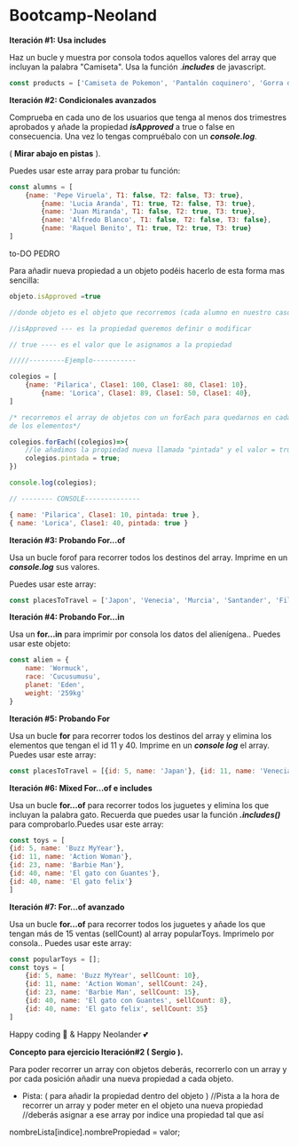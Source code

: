 # Bootcamp-Neoland

**Iteración #1: Usa includes**

Haz un bucle y muestra por consola todos aquellos valores del array que incluyan la palabra "Camiseta". Usa la función .***includes*** de javascript.

```jsx
const products = ['Camiseta de Pokemon', 'Pantalón coquinero', 'Gorra de gansta', 'Camiseta de Basket', 'Cinrurón de Orión', 'AC/DC Camiseta']
```

**Iteración #2: Condicionales avanzados**

Comprueba en cada uno de los usuarios que tenga al menos dos trimestres aprobados y añade la propiedad ***isApproved*** a true o false en consecuencia. Una vez lo tengas compruébalo con un ***console.log***. 

( **Mirar abajo en pistas** ).

Puedes usar este array para probar tu función:

```jsx
const alumns = [
    {name: 'Pepe Viruela', T1: false, T2: false, T3: true}, 
		{name: 'Lucia Aranda', T1: true, T2: false, T3: true},
		{name: 'Juan Miranda', T1: false, T2: true, T3: true},
		{name: 'Alfredo Blanco', T1: false, T2: false, T3: false},
		{name: 'Raquel Benito', T1: true, T2: true, T3: true}
]
```

to-DO PEDRO 

Para añadir nueva propiedad a un objeto podéis hacerlo de esta forma mas sencilla:

```jsx
objeto.isApproved =true

//donde objeto es el objeto que recorremos (cada alumno en nuestro caso)

//isApproved --- es la propiedad queremos definir o modificar 

// true ---- es el valor que le asignamos a la propiedad 

/////---------Ejemplo-----------

colegios = [
    {name: 'Pilarica', Clase1: 100, Clase1: 80, Clase1: 10}, 
		{name: 'Lorica', Clase1: 89, Clase1: 50, Clase1: 40},	
]

/* recorremos el array de objetos con un forEach para quedarnos en cada uno
de los elementos*/

colegios.forEach((colegios)=>{
	//le añadimos la propiedad nueva llamada "pintada" y el valor = true
	colegios.pintada = true;
})

console.log(colegios);

// -------- CONSOLE--------------

{ name: 'Pilarica', Clase1: 10, pintada: true },
{ name: 'Lorica', Clase1: 40, pintada: true }

```

**Iteración #3: Probando For...of**

Usa un bucle forof para recorrer todos los destinos del array. Imprime en un ***console.log*** sus valores.

Puedes usar este array:

```jsx
const placesToTravel = ['Japon', 'Venecia', 'Murcia', 'Santander', 'Filipinas', 'Madagascar']
```

**Iteración #4: Probando For...in**

Usa un **for...in** para imprimir por consola los datos del alienígena.. Puedes usar este objeto:

```jsx
const alien = {
    name: 'Wormuck',
    race: 'Cucusumusu',
    planet: 'Eden',
    weight: '259kg'
}
```

**Iteración #5: Probando For**

Usa un bucle **for** para recorrer todos los destinos del array y elimina los elementos que tengan el id 11 y 40. Imprime en un ***console log*** el array. Puedes usar este array:

```jsx
const placesToTravel = [{id: 5, name: 'Japan'}, {id: 11, name: 'Venecia'}, {id: 23, name: 'Murcia'}, {id: 40, name: 'Santander'}, {id: 44, name: 'Filipinas'}, {id: 59, name: 'Madagascar'}]
```

**Iteración #6: Mixed For...of e includes**

Usa un bucle **for...of** para recorrer todos los juguetes y elimina los que incluyan la palabra gato. Recuerda que puedes usar la función ***.includes()*** para comprobarlo.Puedes usar este array:

```jsx
const toys = [
{id: 5, name: 'Buzz MyYear'}, 
{id: 11, name: 'Action Woman'}, 
{id: 23, name: 'Barbie Man'}, 
{id: 40, name: 'El gato con Guantes'},
{id: 40, name: 'El gato felix'}
]
```

**Iteración #7: For...of avanzado**

Usa un bucle **for...of** para recorrer todos los juguetes y añade los que tengan más de 15 ventas (sellCount) al array popularToys. Imprimelo por consola.. Puedes usar este array:

```jsx
const popularToys = [];
const toys = [
	{id: 5, name: 'Buzz MyYear', sellCount: 10}, 
	{id: 11, name: 'Action Woman', sellCount: 24}, 
	{id: 23, name: 'Barbie Man', sellCount: 15}, 
	{id: 40, name: 'El gato con Guantes', sellCount: 8},
	{id: 40, name: 'El gato felix', sellCount: 35}
]
```

Happy coding 🌟  & Happy Neolander 💕   

**Concepto para ejercicio Iteración#2 ( Sergio ).**

Para poder recorrer un array con objetos deberás, recorrerlo con un array y por cada posición añadir una nueva propiedad a cada objeto.

- Pista: ( para añadir la propiedad dentro del objeto )
//Pista a la hora de recorrer un array y poder meter en el objeto una nueva propiedad
//deberás asignar a ese array por indice una propiedad tal que así

nombreLista[indice].nombrePropiedad = valor;